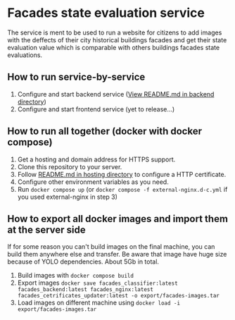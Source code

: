 # Facades state evaluation service

The service is ment to be used to run a website for citizens to add images with the deffects of their city
  historical buildings facades and get their state evaluation value which is comparable with others buildings
  facades state evaluations.

## How to run service-by-service

1. Configure and start backend service ([View README.md in backend directory](backend/README.md))
2. Configure and start frontend service (yet to release...)

## How to run all together (docker with docker compose)

1. Get a hosting and domain address for HTTPS support.
2. Clone this repository to your server.
3. Follow [README.md in hosting directory](hosting/README.md) to configure a HTTP certificate.
4. Configure other environment variables as you need.
5. Run `docker compose up` (or `docker compose -f external-nginx.d-c.yml` if you used external-nginx in step 3)

## How to export all docker images and import them at the server side

If for some reason you can't build images on the final machine, you can build them anywhere else and transfer. Be aware
  that image have huge size because of YOLO dependencies. About 5Gb in total.

1. Build images with `docker compose build`
2. Export images `docker save facades_classifier:latest facades_backend:latest facades_nginx:latest facades_cetrificates_updater:latest -o export/facades-images.tar`
5. Load images on different machine using `docker load -i export/facades-images.tar`